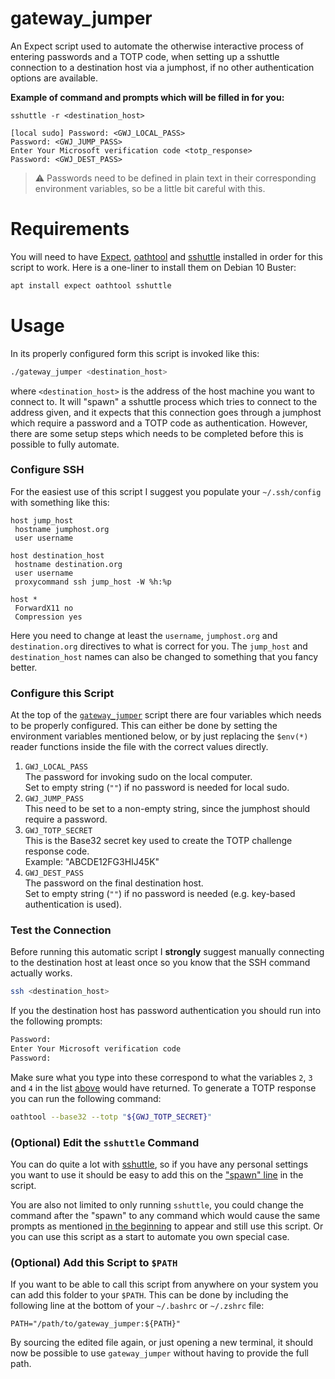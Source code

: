 # gateway_jumper

An Expect script used to automate the otherwise interactive process of entering
passwords and a TOTP code, when setting up a sshuttle connection to a
destination host via a jumphost, if no other authentication options are
available.

**Example of command and prompts which will be filled in for you:**

```
sshuttle -r <destination_host>

[local sudo] Password: <GWJ_LOCAL_PASS>
Password: <GWJ_JUMP_PASS>
Enter Your Microsoft verification code <totp_response>
Password: <GWJ_DEST_PASS>
```

> :warning: Passwords need to be defined in plain text in their corresponding
            environment variables, so be a little bit careful with this.



# Requirements

You will need to have [Expect][1], [oathtool][2] and [sshuttle][3] installed in
order for this script to work. Here is a one-liner to install them on Debian 10
Buster:

```bash
apt install expect oathtool sshuttle
```



# Usage

In its properly configured form this script is invoked like this:

```bash
./gateway_jumper <destination_host>
```

where `<destination_host>` is the address of the host machine you want to
connect to. It will "spawn" a sshuttle process which tries to connect to the
address given, and it expects that this connection goes through a jumphost which
require a password and a TOTP code as authentication. However, there are some
setup steps which needs to be completed before this is possible to fully
automate.

### Configure SSH
For the easiest use of this script I suggest you populate your `~/.ssh/config`
with something like this:

```
host jump_host
 hostname jumphost.org
 user username

host destination_host
 hostname destination.org
 user username
 proxycommand ssh jump_host -W %h:%p

host *
 ForwardX11 no
 Compression yes
```

Here you need to change at least the `username`, `jumphost.org` and
`destination.org` directives to what is correct for you. The `jump_host` and
`destination_host` names can also be changed to something that you fancy better.

### Configure this Script
At the top of the [`gateway_jumper`](./gateway_jumper) script there are four
variables which needs to be properly configured. This can either be done by
setting the environment variables mentioned below, or by just replacing the
`$env(*)` reader functions inside the file with the correct values directly.

1. `GWJ_LOCAL_PASS`\
   The password for invoking sudo on the local computer.\
   Set to empty string (`""`) if no password is needed for local sudo.
2. `GWJ_JUMP_PASS`\
   This need to be set to a non-empty string, since the jumphost should require
   a password.
3. `GWJ_TOTP_SECRET`\
    This is the Base32 secret key used to create the TOTP challenge response
    code. \
    Example: "ABCDE12FG3HIJ45K"
4. `GWJ_DEST_PASS`\
    The password on the final destination host.\
    Set to empty string (`""`) if no password is needed (e.g. key-based
    authentication is used).

### Test the Connection
Before running this automatic script I **strongly** suggest manually connecting
to the destination host at least once so you know that the SSH command actually
works.

```bash
ssh <destination_host>
```

If you the destination host has password authentication you should run into
the following prompts:

```bash
Password:
Enter Your Microsoft verification code
Password:
```

Make sure what you type into these correspond to what the variables `2`, `3`
and `4` in the list [above](#configure-this-script) would have returned. To
generate a TOTP response you can run the following command:

```bash
oathtool --base32 --totp "${GWJ_TOTP_SECRET}"
```

### (Optional) Edit the `sshuttle` Command
You can do quite a lot with [sshuttle][3], so if you have any personal settings
you want to use it should be easy to add this on the
["spawn" line](./gateway_jumper#L26) in the script.

You are also not limited to only running `sshuttle`, you could change the
command after the "spawn" to any command which would cause the same prompts
as mentioned [in the beginning](#gateway_jumper) to appear and still use this
script. Or you can use this script as a start to automate you own special case.

### (Optional) Add this Script to `$PATH`
If you want to be able to call this script from anywhere on your system you can
add this folder to your `$PATH`. This can be done by including the following
line at the bottom of your `~/.bashrc` or `~/.zshrc` file:

```
PATH="/path/to/gateway_jumper:${PATH}"
```

By sourcing the edited file again, or just opening a new terminal, it should
now be possible to use `gateway_jumper` without having to provide the full path.






[1]: https://linux.die.net/man/1/expect
[2]: https://manpages.ubuntu.com/manpages/trusty/man1/oathtool.1.html
[3]: https://sshuttle.readthedocs.io/en/stable/manpage.html
